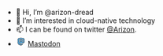 - 👋 Hi, I’m @arizon-dread
- 👀 I’m interested in cloud-native technology 
- 📫 I can be found on twitter [@Arizon](https://twitter.com/Arizon). 
- <img src="E05A.svg" width="20px" height="20px" alt="Mammoth icon to represent mastodon" /> <a rel="me" href="https://social.spejset.org/@arizon">Mastodon</a>
<!---
arizon-dread/arizon-dread is a ✨ special ✨ repository because its `README.md` (this file) appears on your GitHub profile.
You can click the Preview link to take a look at your changes.
--->
